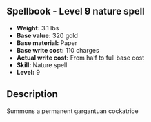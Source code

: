 ## Spellbook - Level 9 nature spell

- **Weight:** 3.1 lbs
- **Base value:** 320 gold
- **Base material:** Paper
- **Base write cost:** 110 charges
- **Actual write cost:** From half to full base cost
- **Skill:** Nature spell
- **Level:** 9

## Description

Summons a permanent gargantuan cockatrice

